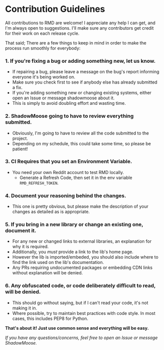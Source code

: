 # Contribution Guidelines

All contributions to RMD are welcome! I appreciate any help I can get, and I'm always open to suggestions. I'll make sure any contributors get credit for their work on each release cycle.

That said; There are a few things to keep in mind in order to make the process run smoothly for everybody:

### 1. If you're fixing a bug or adding something new, let us know.
* If repairing a bug, please leave a message on the bug's report informing everyone it's being worked on.
* Make sure you check first to see if anybody else has already submitted a fix.
* If you're adding something new or changing existing systems, either open an Issue or message shadowmoose about it.
* This is simply to avoid doubling effort and wasting time.

### 2. ShadowMoose going to have to review everything submitted.
* Obviously, I'm going to have to review all the code submitted to the project.
* Depending on my schedule, this could take some time, so please be patient!
  
### 3. CI Requires that you set an Environment Variable.
* You need your own Reddit account to test RMD locally. 
    + Generate a Refresh Code, then set it in the env variable `RMD_REFRESH_TOKEN`.

### 4. Document your reasoning behind the changes.
* This one is pretty obvious, but please make the description of your changes as detailed as is appropriate.

### 5. If you bring in a new library or change an existing one, document it.
* For any new or changed links to external libraries, an explanation for why it is required.
* Additionally, you *must* provide a link to the lib's home page.
* However the lib is imported/embeded, you should also include where to find the link used on the lib's documentation.
* Any PRs requiring undocumented packages or embedding CDN links without explanation will be denied.

### 6. Any obfuscated code, or code deliberately difficult to read, will be denied.
* This should go without saying, but if I can't read your code, it's not making it in.
* Where possible, try to maintain best practices with code style. In most cases, this includes PEP8 for Python.

**That's about it! Just use common sense and everything will be easy.**

*If you have any questions/concerns, feel free to open an Issue or message ShadowMoose.*
